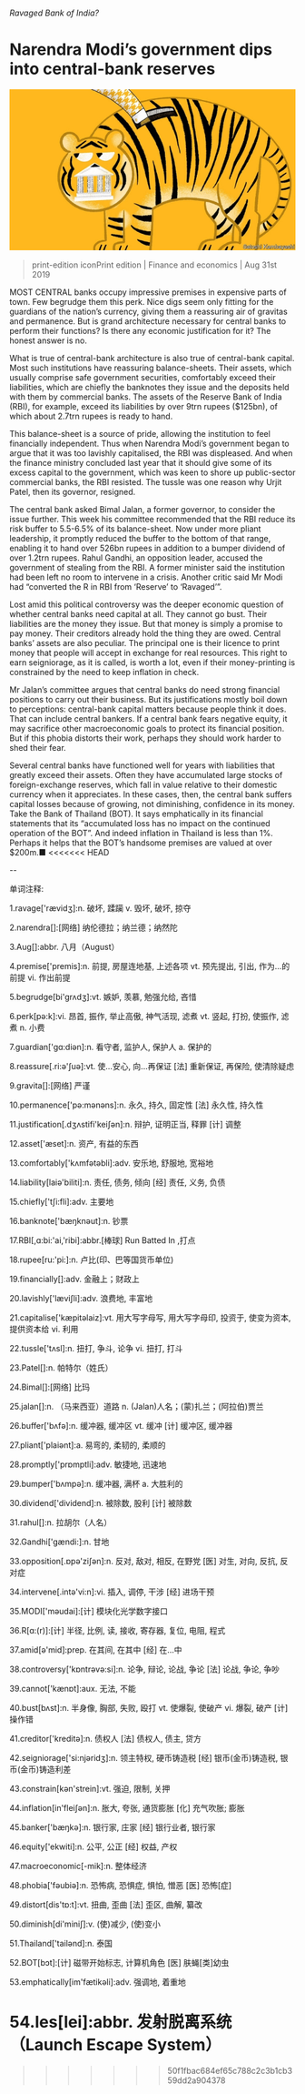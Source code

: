 ###### Ravaged Bank of India?

# Narendra Modi’s government dips into central-bank reserves 

![image](images/20190831_FND002_0.jpg) 

> print-edition iconPrint edition | Finance and economics | Aug 31st 2019 

MOST CENTRAL banks occupy impressive premises in expensive parts of town. Few begrudge them this perk. Nice digs seem only fitting for the guardians of the nation’s currency, giving them a reassuring air of gravitas and permanence. But is grand architecture necessary for central banks to perform their functions? Is there any economic justification for it? The honest answer is no. 

What is true of central-bank architecture is also true of central-bank capital. Most such institutions have reassuring balance-sheets. Their assets, which usually comprise safe government securities, comfortably exceed their liabilities, which are chiefly the banknotes they issue and the deposits held with them by commercial banks. The assets of the Reserve Bank of India (RBI), for example, exceed its liabilities by over 9trn rupees ($125bn), of which about 2.7trn rupees is ready to hand. 

This balance-sheet is a source of pride, allowing the institution to feel financially independent. Thus when Narendra Modi’s government began to argue that it was too lavishly capitalised, the RBI was displeased. And when the finance ministry concluded last year that it should give some of its excess capital to the government, which was keen to shore up public-sector commercial banks, the RBI resisted. The tussle was one reason why Urjit Patel, then its governor, resigned. 

The central bank asked Bimal Jalan, a former governor, to consider the issue further. This week his committee recommended that the RBI reduce its risk buffer to 5.5-6.5% of its balance-sheet. Now under more pliant leadership, it promptly reduced the buffer to the bottom of that range, enabling it to hand over 526bn rupees in addition to a bumper dividend of over 1.2trn rupees. Rahul Gandhi, an opposition leader, accused the government of stealing from the RBI. A former minister said the institution had been left no room to intervene in a crisis. Another critic said Mr Modi had “converted the R in RBI from ‘Reserve’ to ‘Ravaged’”. 

Lost amid this political controversy was the deeper economic question of whether central banks need capital at all. They cannot go bust. Their liabilities are the money they issue. But that money is simply a promise to pay money. Their creditors already hold the thing they are owed. Central banks’ assets are also peculiar. The principal one is their licence to print money that people will accept in exchange for real resources. This right to earn seigniorage, as it is called, is worth a lot, even if their money-printing is constrained by the need to keep inflation in check. 

Mr Jalan’s committee argues that central banks do need strong financial positions to carry out their business. But its justifications mostly boil down to perceptions: central-bank capital matters because people think it does. That can include central bankers. If a central bank fears negative equity, it may sacrifice other macroeconomic goals to protect its financial position. But if this phobia distorts their work, perhaps they should work harder to shed their fear. 

Several central banks have functioned well for years with liabilities that greatly exceed their assets. Often they have accumulated large stocks of foreign-exchange reserves, which fall in value relative to their domestic currency when it appreciates. In these cases, then, the central bank suffers capital losses because of growing, not diminishing, confidence in its money. Take the Bank of Thailand (BOT). It says emphatically in its financial statements that its “accumulated loss has no impact on the continued operation of the BOT”. And indeed inflation in Thailand is less than 1%. Perhaps it helps that the BOT’s handsome premises are valued at over $200m.■ 
<<<<<<< HEAD

-- 

 单词注释:

1.ravage['rævidʒ]:n. 破坏, 蹂躏 v. 毁坏, 破坏, 掠夺 

2.narendra[]:[网络] 纳伦德拉；纳兰德；纳然陀 

3.Aug[]:abbr. 八月（August） 

4.premise['premis]:n. 前提, 房屋连地基, 上述各项 vt. 预先提出, 引出, 作为...的前提 vi. 作出前提 

5.begrudge[bi'grʌdʒ]:vt. 嫉妒, 羡慕, 勉强允给, 吝惜 

6.perk[pә:k]:vi. 昂首, 振作, 举止高傲, 神气活现, 滤煮 vt. 竖起, 打扮, 使振作, 滤煮 n. 小费 

7.guardian['gɑ:diәn]:n. 看守者, 监护人, 保护人 a. 保护的 

8.reassure[.ri:ә'ʃuә]:vt. 使...安心, 向...再保证 [法] 重新保证, 再保险, 使清除疑虑 

9.gravita[]:[网络] 严谨 

10.permanence['pә:mәnәns]:n. 永久, 持久, 固定性 [法] 永久性, 持久性 

11.justification[.dʒʌstifi'keiʃәn]:n. 辩护, 证明正当, 释罪 [计] 调整 

12.asset['æset]:n. 资产, 有益的东西 

13.comfortably['kʌmfәtәbli]:adv. 安乐地, 舒服地, 宽裕地 

14.liability[laiә'biliti]:n. 责任, 债务, 倾向 [经] 责任, 义务, 负债 

15.chiefly['tʃi:fli]:adv. 主要地 

16.banknote['bæŋknәut]:n. 钞票 

17.RBI[,ɑ:bi:'ai,'ribi]:abbr.[棒球] Run Batted In ,打点 

18.rupee[ru:'pi:]:n. 卢比(印、巴等国货币单位) 

19.financially[]:adv. 金融上；财政上 

20.lavishly['læviʃli]:adv. 浪费地, 丰富地 

21.capitalise['kæpitәlaiz]:vt. 用大写字母写, 用大写字母印, 投资于, 使变为资本, 提供资本给 vi. 利用 

22.tussle['tʌsl]:n. 扭打, 争斗, 论争 vi. 扭打, 打斗 

23.Patel[]:n. 帕特尔（姓氏） 

24.Bimal[]:[网络] 比玛 

25.jalan[]:n. （马来西亚）道路 n. (Jalan)人名；(蒙)扎兰；(阿拉伯)贾兰 

26.buffer['bʌfә]:n. 缓冲器, 缓冲区 vt. 缓冲 [计] 缓冲区, 缓冲器 

27.pliant['plaiәnt]:a. 易弯的, 柔韧的, 柔顺的 

28.promptly['prɒmptli]:adv. 敏捷地, 迅速地 

29.bumper['bʌmpә]:n. 缓冲器, 满杯 a. 大胜利的 

30.dividend['dividend]:n. 被除数, 股利 [计] 被除数 

31.rahul[]:n. 拉胡尔（人名） 

32.Gandhi['gændi:]:n. 甘地 

33.opposition[.ɒpә'ziʃәn]:n. 反对, 敌对, 相反, 在野党 [医] 对生, 对向, 反抗, 反对症 

34.intervene[.intә'vi:n]:vi. 插入, 调停, 干涉 [经] 进场干预 

35.MODI['mәudai]:[计] 模块化光学数字接口 

36.R[ɑ:(r)]:[计] 半径, 比例, 读, 接收, 寄存器, 复位, 电阻, 程式 

37.amid[ә'mid]:prep. 在其间, 在其中 [经] 在...中 

38.controversy['kɒntrәvә:si]:n. 论争, 辩论, 论战, 争论 [法] 论战, 争论, 争吵 

39.cannot['kænɒt]:aux. 无法, 不能 

40.bust[bʌst]:n. 半身像, 胸部, 失败, 殴打 vt. 使爆裂, 使破产 vi. 爆裂, 破产 [计] 操作错 

41.creditor['kreditә]:n. 债权人 [法] 债权人, 债主, 贷方 

42.seigniorage['si:njәridʒ]:n. 领主特权, 硬币铸造税 [经] 银币(金币)铸造税, 银币(金币)铸造利差 

43.constrain[kәn'strein]:vt. 强迫, 限制, 关押 

44.inflation[in'fleiʃәn]:n. 胀大, 夸张, 通货膨胀 [化] 充气吹胀; 膨胀 

45.banker['bæŋkә]:n. 银行家, 庄家 [经] 银行业者, 银行家 

46.equity['ekwiti]:n. 公平, 公正 [经] 权益, 产权 

47.macroeconomic[-mik]:n. 整体经济 

48.phobia['fәubiә]:n. 恐怖病, 恐惧症, 惧怕, 憎恶 [医] 恐怖[症] 

49.distort[dis'tɒ:t]:vt. 扭曲, 歪曲 [法] 歪区, 曲解, 纂改 

50.diminish[di'miniʃ]:v. (使)减少, (使)变小 

51.Thailand['tailәnd]:n. 泰国 

52.BOT[bɔt]:[计] 磁带开始标志, 计算机角色 [医] 肤蝇[类]幼虫 

53.emphatically[im'fætikәli]:adv. 强调地, 着重地 

54.les[lei]:abbr. 发射脱离系统（Launch Escape System） 
=======
>>>>>>> 50f1fbac684ef65c788c2c3b1cb359dd2a904378

